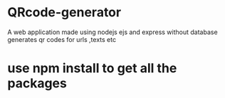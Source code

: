 # QRcode-generator
A web application made using nodejs ejs and express without database
generates qr codes for urls ,texts etc
# use npm install to get all the packages 



